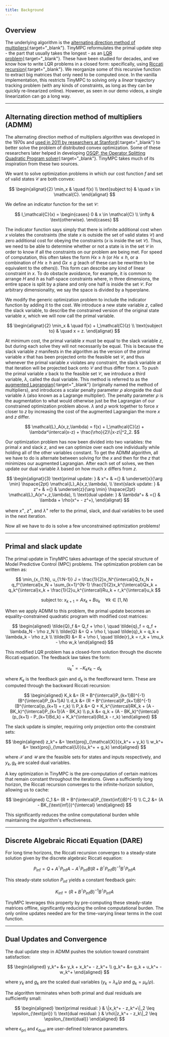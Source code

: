 ```yaml
---
title: Background
---
```


## Overview

The underlying algorithm is the [alternating direction method of multipliers](https://stanford.edu/~boyd/admm.html){:target="_blank"}. TinyMPC reformulates the primal update step - the part that usually takes the longest - as an [LQR problem](https://en.wikipedia.org/wiki/Linear%E2%80%93quadratic_regulator){:target="_blank"}. These have been studied for decades, and we know how to write LQR problems in a closed form: specifically, using [Riccati recursion](https://en.wikipedia.org/wiki/Algebraic_Riccati_equation){:target="_blank"}. We reorganize some of this recursive function to extract big matrices that only need to be computed once. In the vanilla implementation, this restricts TinyMPC to solving only a *linear* trajectory tracking problem (with any kinds of constraints, as long as they can be quickly re-linearized online). However, as seen in our demo videos, a single linearization can go a long way.

---

## Alternating direction method of multipliers (ADMM)

The alternating direction method of multipliers algorithm was developed in the 1970s and [used in 2011 by researchers at Stanford](https://stanford.edu/~boyd/papers/pdf/admm_distr_stats.pdf){:target="_blank"} to better solve the problem of distributed convex optimization. Some of these researchers later helped in developing [OSQP, the Operator Splitting Quadratic Program solver](https://osqp.org/){:target="_blank"}. TinyMPC takes much of its inspiration from these two sources.

We want to solve optimization problems in which our cost function $f$ and set of valid states $\mathcal{C}$ are both convex:

$$
\begin{alignat}{2}
\min_x & \quad f(x) \\
\text{subject to} & \quad x \in \mathcal{C}.
\end{alignat}
$$

We define an indicator function for the set $\mathcal{C}$:

$$
I_\mathcal{C}(x) =
\begin{cases}
0 & x \in \mathcal{C} \\
\infty & \text{otherwise}.
\end{cases}
$$

The indicator function says simply that there is infinite additional cost when $x$ violates the constraints (the state $x$ is outside the set of valid states $\mathcal{C}$) and zero additional cost for obeying the constraints ($x$ is inside the set $\mathcal{C}$). Thus, we need to be able to determine whether or not a state is in the set $\mathcal{C}$ in order to know if all the constraints on our problem are being met. For speed of computation, this often takes the form $Hx \geq h$ (or $Hx \leq h$, or a combination of $Hx \geq h$ and $Gx \leq g$ (each of these can be rewritten to be equivalent to the others)). This form can describe any kind of linear constraint in $x$. To do obstacle avoidance, for example, it is common to arrange $H$ and $h$ as half-space constraints where, in three dimensions, the entire space is split by a plane and only one half is inside the set $\mathcal{C}$. For arbitrary dimensionality, we say the space is divided by a hyperplane.

We modify the generic optimization problem to include the indicator function by adding it to the cost. We introduce a new state variable $z$, called the slack variable, to describe the constrained version of the original state variable $x$, which we will now call the primal variable.

$$
\begin{alignat}{2}
\min_x & \quad f(x) + I_\mathcal{C}(z) \\
\text{subject to} & \quad x = z.
\end{alignat}
$$

At minimum cost, the primal variable $x$ must be equal to the slack variable $z$, but during each solve they will not necessarily be equal. This is because the slack variable $z$ manifests in the algorithm as the version of the primal variable $x$ that has been projected onto the feasible set $\mathcal{C}$, and thus whenever the primal variable $x$ violates any constraint, the slack variable at that iteration will be projected back onto $\mathcal{C}$ and thus differ from $x$. To push the primal variable $x$ back to the feasible set $\mathcal{C}$, we introduce a third variable, $\lambda$, called the dual variable. This method is referred to as the [augmented Lagrangian](https://en.wikipedia.org/wiki/Augmented_Lagrangian_method){:target="_blank"} (originally named the method of multipliers), and introduces a scalar penalty parameter $\rho$ alongside the dual variable $\lambda$ (also known as a Lagrange multiplier). The penalty parameter $\rho$ is the augmentation to what would otherwise just be the Lagrangian of our constrained optimization problem above. $\lambda$ and $\rho$ work together to force $x$ closer to $z$ by increasing the cost of the augmented Lagrangian the more $x$ and $z$ differ.

$$
\mathcal{L}_A(x,z,\lambda) = f(x) + I_\mathcal{C}(z) + \lambda^\intercal(x-z) + \frac{\rho}{2}\|x-z\|^2_2.
$$

Our optimization problem has now been divided into two variables: the primal $x$ and slack $z$, and we can optimize over each one individually while holding all of the other variables constant. To get the ADMM algorithm, all we have to do is alternate between solving for the $x$ and then for the $z$ that minimizes our augmented Lagrangian. After each set of solves, we then update our dual variable $\lambda$ based on how much $x$ differs from $z$.

$$
\begin{alignat}{3}
\text{primal update: } & x^+ & ={} & \underset{x}{\arg \min} \hspace{2pt} \mathcal{L}_A(x,z,\lambda), \\
\text{slack update: } & z^+ & ={} & \underset{z}{\arg \min} \hspace{2pt} \mathcal{L}_A(x^+,z,\lambda), \\
\text{dual update: } & \lambda^+ & ={} & \lambda + \rho(x^+ - z^+),
\end{alignat}
$$

where $x^+$, $z^+$, and $\lambda^+$ refer to the primal, slack, and dual variables to be used in the next iteration.

Now all we have to do is solve a few unconstrained optimization problems!

<!-- ## TODO: primal and slack update and discrete algebraic riccati equation -->
---

## Primal and slack update

The primal update in TinyMPC takes advantage of the special structure of Model Predictive Control (MPC) problems. The optimization problem can be written as:

$$
\min_{x_{1:N}, u_{1:N-1}} J = \frac{1}{2}x_N^{\intercal}Q_fx_N + q_f^{\intercal}x_N + \sum_{k=1}^{N-1} \frac{1}{2}x_k^{\intercal}Qx_k + q_k^{\intercal}x_k + \frac{1}{2}u_k^{\intercal}Ru_k + r_k^{\intercal}u_k
$$

$$
\text{subject to: } x_{k+1} = Ax_k + Bu_k \quad \forall k \in [1,N)
$$

When we apply ADMM to this problem, the primal update becomes an equality-constrained quadratic program with modified cost matrices:

$$
\begin{aligned}
\tilde{Q}_f &= Q_f + \rho I, \quad \tilde{q}_f = q_f + \lambda_N - \rho z_N \\
\tilde{Q} &= Q + \rho I, \quad \tilde{q}_k = q_k + \lambda_k - \rho z_k \\
\tilde{R} &= R + \rho I, \quad \tilde{r}_k = r_k + \mu_k - \rho w_k
\end{aligned}
$$

This modified LQR problem has a closed-form solution through the discrete Riccati equation. The feedback law takes the form:

$$
u_k^* = -K_kx_k - d_k
$$

where $K_k$ is the feedback gain and $d_k$ is the feedforward term. These are computed through the backward Riccati recursion:

$$
\begin{aligned}
K_k &= (R + B^{\intercal}P_{k+1}B)^{-1}(B^{\intercal}P_{k+1}A) \\
d_k &= (R + B^{\intercal}P_{k+1}B)^{-1}(B^{\intercal}p_{k+1} + r_k) \\
P_k &= Q + K_k^{\intercal}RK_k + (A - BK_k)^{\intercal}P_{k+1}(A - BK_k) \\
p_k &= q_k + (A - BK_k)^{\intercal}(p_{k+1} - P_{k+1}Bd_k) + K_k^{\intercal}(Rd_k - r_k)
\end{aligned}
$$

The slack update is simpler, requiring only projection onto the constraint sets:

$$
\begin{aligned}
z_k^+ &= \text{proj}_{\mathcal{X}}(x_k^+ + y_k) \\
w_k^+ &= \text{proj}_{\mathcal{U}}(u_k^+ + g_k)
\end{aligned}
$$

where $\mathcal{X}$ and $\mathcal{U}$ are the feasible sets for states and inputs respectively, and $y_k, g_k$ are scaled dual variables.

A key optimization in TinyMPC is the pre-computation of certain matrices that remain constant throughout the iterations. Given a sufficiently long horizon, the Riccati recursion converges to the infinite-horizon solution, allowing us to cache:

$$
\begin{aligned}
C_1 &= (R + B^{\intercal}P_{\text{inf}}B)^{-1} \\
C_2 &= (A - BK_{\text{inf}})^{\intercal}
\end{aligned}
$$

This significantly reduces the online computational burden while maintaining the algorithm's effectiveness.

---

## Discrete Algebraic Riccati Equation (DARE)

For long time horizons, the Riccati recursion converges to a steady-state solution given by the discrete algebraic Riccati equation:

$$
P_{\text{inf}} = Q + A^{\intercal}P_{\text{inf}}A - A^{\intercal}P_{\text{inf}}B(R + B^{\intercal}P_{\text{inf}}B)^{-1}B^{\intercal}P_{\text{inf}}A
$$

This steady-state solution $P_{\text{inf}}$ yields a constant feedback gain:

$$
K_{\text{inf}} = (R + B^{\intercal}P_{\text{inf}}B)^{-1}B^{\intercal}P_{\text{inf}}A
$$

TinyMPC leverages this property by pre-computing these steady-state matrices offline, significantly reducing the online computational burden. The only online updates needed are for the time-varying linear terms in the cost function.

---

## Dual Updates and Convergence

The dual update step in ADMM pushes the solution toward constraint satisfaction:

$$
\begin{aligned}
y_k^+ &= y_k + x_k^+ - z_k^+ \\
g_k^+ &= g_k + u_k^+ - w_k^+
\end{aligned}
$$

where $y_k$ and $g_k$ are the scaled dual variables ($y_k = \lambda_k/\rho$ and $g_k = \mu_k/\rho$).

The algorithm terminates when both primal and dual residuals are sufficiently small:

$$
\begin{aligned}
\text{primal residual: } & \|x_k^+ - z_k^+\|_2 \leq \epsilon_{\text{pri}} \\
\text{dual residual: } & \rho\|z_k^+ - z_k\|_2 \leq \epsilon_{\text{dual}}
\end{aligned}
$$

where $\epsilon_{\text{pri}}$ and $\epsilon_{\text{dual}}$ are user-defined tolerance parameters.


<!--
this is an example of `code` in markdown
<!-- ``` py (or c or cpp) title="<custom title>" { .yaml .no-copy } --/>
``` julia
# This is a function
function function(x):
    return x**2 # (1)
```

1.  :man_raising_hand: I'm a code annotation! I can contain `code`, __formatted
    text__, images, ... basically anything that can be written in Markdown.

<!-- 
1.  :man_raising_hand: I'm $\beta$ $\int_5^{3x^2}$ a code annotation! I can contain `code`, __formatted
    text__, images, ... basically anything that can be written in Markdown.
-->

<!-- 
Hi this is something I am writing. (1)
{.annotate}

1. Hi this is an annotation with $\int_5^{3x^2}\sin(t) dt$, <span style="color:blue">some *colorful* text</span>, and emojis: :material-rocket:
-->